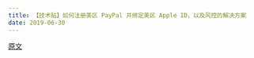 ```yaml
---
title: 【技术贴】如何注册美区 PayPal 并绑定美区 Apple ID，以及风控的解决方案
date: 2019-06-30
---
```



[原文](http://jolson.xyz/2018/11/22/reg-us-pp/)
